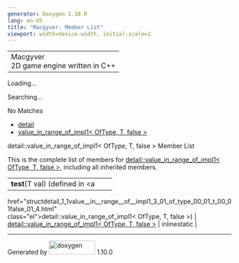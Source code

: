 ```yaml
---
generator: Doxygen 1.10.0
lang: en-US
title: "Macgyver: Member List"
viewport: width=device-width, initial-scale=1
---
```


<div id="top">

<div id="titlearea">

<table data-cellspacing="0" data-cellpadding="0">
<colgroup>
<col style="width: 100%" />
</colgroup>
<tbody>
<tr id="projectrow" class="odd">
<td id="projectalign"><div id="projectname">
Macgyver
</div>
<div id="projectbrief">
2D game engine written in C++
</div></td>
</tr>
</tbody>
</table>

</div>

<div id="main-nav">

</div>

<div id="MSearchSelectWindow"
onmouseover="return searchBox.OnSearchSelectShow()"
onmouseout="return searchBox.OnSearchSelectHide()"
onkeydown="return searchBox.OnSearchSelectKey(event)">

</div>

<div id="MSearchResultsWindow">

<div id="MSearchResults">

<div class="SRPage">

<div id="SRIndex">

<div id="SRResults">

</div>

<div id="Loading" class="SRStatus">

Loading...

</div>

<div id="Searching" class="SRStatus">

Searching...

</div>

<div id="NoMatches" class="SRStatus">

No Matches

</div>

</div>

</div>

</div>

</div>

<div id="nav-path" class="navpath">

- <a href="namespacedetail.html" class="el">detail</a>
- <a
  href="structdetail_1_1value__in__range__of__impl1_3_01_of_type_00_01_t_00_01false_01_4.html"
  class="el">value_in_range_of_impl1&lt; OfType, T, false &gt;</a>

</div>

</div>

<div class="header">

<div class="headertitle">

<div class="title">

detail::value_in_range_of_impl1\< OfType, T, false \> Member List

</div>

</div>

</div>

<div class="contents">

This is the complete list of members for <a
href="structdetail_1_1value__in__range__of__impl1_3_01_of_type_00_01_t_00_01false_01_4.html"
class="el">detail::value_in_range_of_impl1&lt; OfType, T, false &gt;</a>,
including all inherited members.

|                                                                                              |                                                                                              |                                                                      |
|----------------------------------------------------------------------------------------------|----------------------------------------------------------------------------------------------|----------------------------------------------------------------------|
| **test**(T val) (defined in <a                                                               
 href="structdetail_1_1value__in__range__of__impl1_3_01_of_type_00_01_t_00_01false_01_4.html"  
 class="el">detail::value_in_range_of_impl1&lt; OfType, T, false &gt;</a>)                     | <a                                                                                           
                                                                                                href="structdetail_1_1value__in__range__of__impl1_3_01_of_type_00_01_t_00_01false_01_4.html"  
                                                                                                class="el">detail::value_in_range_of_impl1&lt; OfType, T, false &gt;</a>                      | <span class="mlabel">inline</span><span class="mlabel">static</span> |

</div>

------------------------------------------------------------------------

<span class="small">Generated
by [<img src="doxygen.svg" class="footer" width="104" height="31"
alt="doxygen" />](https://www.doxygen.org/index.html) 1.10.0</span>
